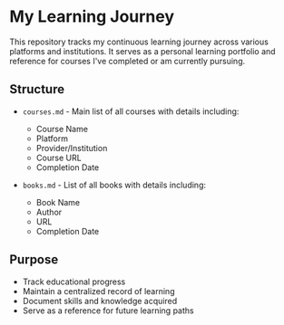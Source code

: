 # My Learning Journey

This repository tracks my continuous learning journey across various platforms and institutions. It serves as a personal learning portfolio and reference for courses I've completed or am currently pursuing.

## Structure

- `courses.md` - Main list of all courses with details including:
  - Course Name
  - Platform
  - Provider/Institution
  - Course URL
  - Completion Date

- `books.md` - List of all books with details including:
  - Book Name
  - Author
  - URL
  - Completion Date

## Purpose

- Track educational progress
- Maintain a centralized record of learning
- Document skills and knowledge acquired
- Serve as a reference for future learning paths 